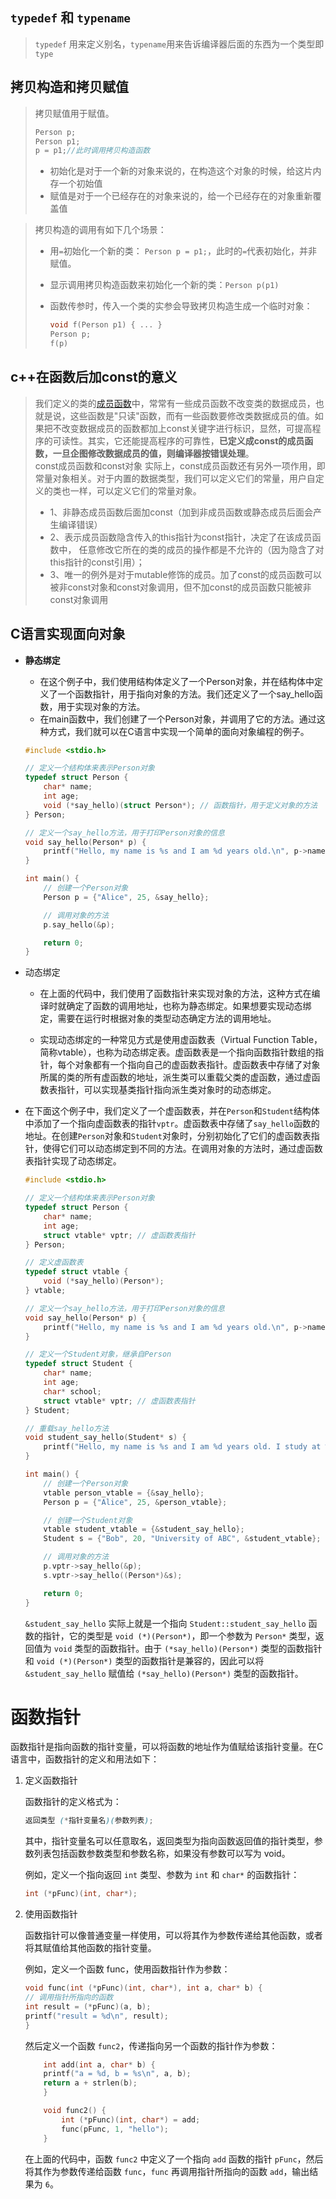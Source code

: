 ## **`typedef` 和 `typename`**

  >  `typedef` 用来定义别名，`typename`用来告诉编译器后面的东西为一个类型即`type`

## **拷贝构造和拷贝赋值**

  > 拷贝赋值用于赋值。
  >
  > ```c++
  > Person p;
  > Person p1;
  > p = p1;//此时调用拷贝构造函数
  > ```
  >
  > - 初始化是对于一个新的对象来说的，在构造这个对象的时候，给这片内存一个初始值
  > - 赋值是对于一个已经存在的对象来说的，给一个已经存在的对象重新覆盖值

  > 拷贝构造的调用有如下几个场景：
  >
  > - 用`=`初始化一个新的类： `Person p = p1;`，此时的`=`代表初始化，并非赋值。
  >
  > - 显示调用拷贝构造函数来初始化一个新的类：`Person p(p1)`
  >
  > - 函数传参时，传入一个类的实参会导致拷贝构造生成一个临时对象：
  >
  >   ```c++
  >   void f(Person p1) { ... }
  >   Person p;
  >   f(p)
  >   ```

## **c++在函数后加const的意义**

  > 我们定义的类的[成员函数](https://so.csdn.net/so/search?q=成员函数&spm=1001.2101.3001.7020)中，常常有一些成员函数不改变类的数据成员，也就是说，这些函数是"只读"函数，而有一些函数要修改类数据成员的值。如果把不改变数据成员的函数都加上const关键字进行标识，显然，可提高程序的可读性。其实，它还能提高程序的可靠性，**已定义成const的成员函数，一旦企图修改数据成员的值，则编译器按错误处理**。       
  >const成员函数和const对象 实际上，const成员函数还有另外一项作用，即常量对象相关。对于内置的数据类型，我们可以定义它们的常量，用户自定义的类也一样，可以定义它们的常量对象。   
  >  - 1、非静态成员函数后面加const（加到非成员函数或静态成员后面会产生编译错误）   
  >  - 2、表示成员函数隐含传入的this指针为const指针，决定了在该成员函数中， 任意修改它所在的类的成员的操作都是不允许的（因为隐含了对this指针的const引用）；   
  >  - 3、唯一的例外是对于mutable修饰的成员。加了const的成员函数可以被非const对象和const对象调用，但不加const的成员函数只能被非const对象调用     


## **C语言实现面向对象**

- **静态绑定**

  - 在这个例子中，我们使用结构体定义了一个Person对象，并在结构体中定义了一个函数指针，用于指向对象的方法。我们还定义了一个say_hello函数，用于实现对象的方法。
  - 在main函数中，我们创建了一个Person对象，并调用了它的方法。通过这种方式，我们就可以在C语言中实现一个简单的面向对象编程的例子。      

  ```c
  #include <stdio.h>
  
  // 定义一个结构体来表示Person对象
  typedef struct Person {
      char* name;
      int age;
      void (*say_hello)(struct Person*); // 函数指针，用于定义对象的方法
  } Person;
  
  // 定义一个say_hello方法，用于打印Person对象的信息
  void say_hello(Person* p) {
      printf("Hello, my name is %s and I am %d years old.\n", p->name, p->age);
  }
  
  int main() {
      // 创建一个Person对象
      Person p = {"Alice", 25, &say_hello};
  
      // 调用对象的方法
      p.say_hello(&p);
  
      return 0;
  }
  ```

- 动态绑定

  - 在上面的代码中，我们使用了函数指针来实现对象的方法，这种方式在编译时就确定了函数的调用地址，也称为静态绑定。如果想要实现动态绑定，需要在运行时根据对象的类型动态确定方法的调用地址。    


  - 实现动态绑定的一种常见方式是使用虚函数表（Virtual Function Table，简称vtable），也称为动态绑定表。虚函数表是一个指向函数指针数组的指针，每个对象都有一个指向自己的虚函数表指针。虚函数表中存储了对象所属的类的所有虚函数的地址，派生类可以重载父类的虚函数，通过虚函数表指针，可以实现基类指针指向派生类对象时的动态绑定。

- 在下面这个例子中，我们定义了一个虚函数表，并在`Person`和`Student`结构体中添加了一个指向虚函数表的指针`vptr`。虚函数表中存储了`say_hello`函数的地址。在创建`Person`对象和`Student`对象时，分别初始化了它们的虚函数表指针，使得它们可以动态绑定到不同的方法。在调用对象的方法时，通过虚函数表指针实现了动态绑定。

  ```c
  #include <stdio.h>
  
  // 定义一个结构体来表示Person对象
  typedef struct Person {
      char* name;
      int age;
      struct vtable* vptr; // 虚函数表指针
  } Person;
  
  // 定义虚函数表
  typedef struct vtable {
      void (*say_hello)(Person*);
  } vtable;
  
  // 定义一个say_hello方法，用于打印Person对象的信息
  void say_hello(Person* p) {
      printf("Hello, my name is %s and I am %d years old.\n", p->name, p->age);
  }
  
  // 定义一个Student对象，继承自Person
  typedef struct Student {
      char* name;
      int age;
      char* school;
      struct vtable* vptr; // 虚函数表指针
  } Student;
  
  // 重载say_hello方法
  void student_say_hello(Student* s) {
      printf("Hello, my name is %s and I am %d years old. I study at %s.\n", s->name, s->age, s->school);
  }
  
  int main() {
      // 创建一个Person对象
      vtable person_vtable = {&say_hello};
      Person p = {"Alice", 25, &person_vtable};
  
      // 创建一个Student对象
      vtable student_vtable = {&student_say_hello};
      Student s = {"Bob", 20, "University of ABC", &student_vtable};
  
      // 调用对象的方法
      p.vptr->say_hello(&p);
      s.vptr->say_hello((Person*)&s);
  
      return 0;
  }
  
  ```

  `&student_say_hello` 实际上就是一个指向 `Student::student_say_hello` 函数的指针，它的类型是 `void (*)(Person*)`，即一个参数为 `Person*` 类型，返回值为 `void` 类型的函数指针。由于 `(*say_hello)(Person*)` 类型的函数指针和 `void (*)(Person*)` 类型的函数指针是兼容的，因此可以将 `&student_say_hello` 赋值给 `(*say_hello)(Person*)` 类型的函数指针。



# 函数指针
函数指针是指向函数的指针变量，可以将函数的地址作为值赋给该指针变量。在C语言中，函数指针的定义和用法如下：   
1. 定义函数指针    

    函数指针的定义格式为：
    ```scss
    返回类型 (*指针变量名)(参数列表);
    ```
    其中，指针变量名可以任意取名，返回类型为指向函数返回值的指针类型，参数列表包括函数参数类型和参数名称，如果没有参数可以写为 void。   

    例如，定义一个指向返回 `int` 类型、参数为 `int` 和 `char*` 的函数指针：
    ```c
    int (*pFunc)(int, char*);
    ```
2. 使用函数指针      

    函数指针可以像普通变量一样使用，可以将其作为参数传递给其他函数，或者将其赋值给其他函数的指针变量。

    例如，定义一个函数 func，使用函数指针作为参数：
    ```c
    void func(int (*pFunc)(int, char*), int a, char* b) {
    // 调用指针所指向的函数
    int result = (*pFunc)(a, b);
    printf("result = %d\n", result);
    }
    ```

    然后定义一个函数 `func2`，传递指向另一个函数的指针作为参数：
    ```c
        int add(int a, char* b) {
        printf("a = %d, b = %s\n", a, b);
        return a + strlen(b);
        }

        void func2() {
            int (*pFunc)(int, char*) = add;
            func(pFunc, 1, "hello");
        }
    ```

    在上面的代码中，函数 `func2` 中定义了一个指向 `add` 函数的指针 `pFunc`，然后将其作为参数传递给函数 `func`，`func` 再调用指针所指向的函数 `add`，输出结果为 `6`。
